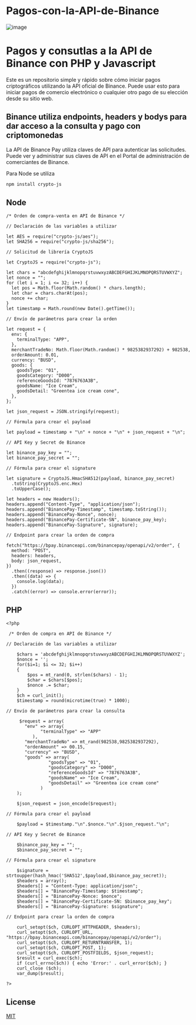# Pagos-con-la-API-de-Binance

![image](https://user-images.githubusercontent.com/119626823/224407596-f8f6828e-a1b9-4107-923e-9483b6236916.png)

# Pagos y consutlas a la API de Binance con PHP y Javascript

Este es un repositorio simple y rápido sobre cómo iniciar pagos criptográficos utilizando la API oficial de Binance. Puede usar esto para iniciar pagos de comercio electrónico o cualquier otro pago de su elección desde su sitio web.

## Binance utiliza endpoints, headers y bodys para dar acceso a la consulta y pago con criptomonedas

La API de Binance Pay utiliza claves de API para autenticar las solicitudes. Puede ver y administrar sus claves de API en el Portal de administración de comerciantes de Binance.

Para Node se utiliza

```bash
npm install crypto-js
```

## Node

```
/* Orden de compra-venta en API de Binance */

// Declaración de las variables a utilizar

let AES = require("crypto-js/aes");
let SHA256 = require("crypto-js/sha256");

// Solicitud de librería CryptoJS

let CryptoJS = require("crypto-js");

let chars = "abcdefghijklmnopqrstuvwxyzABCDEFGHIJKLMNOPQRSTUVWXYZ";
let nonce = "";
for (let i = 1; i <= 32; i++) {
  let pos = Math.floor(Math.random() * chars.length);
  let char = chars.charAt(pos);
  nonce += char;
}
let timestamp = Math.round(new Date().getTime());

// Envío de parámetros para crear la orden

let request = {
  env: {
    terminalType: "APP",
  },
  merchantTradeNo: Math.floor(Math.random() * 9825382937292) + 982538,
  orderAmount: 0.01,
  currency: "BUSD",
  goods: {
    goodsType: "01",
    goodsCategory: "D000",
    referenceGoodsId: "7876763A3B",
    goodsName: "Ice Cream",
    goodsDetail: "Greentea ice cream cone",
  },
};

let json_request = JSON.stringify(request);

// Fórmula para crear el payload

let payload = timestamp + "\n" + nonce + "\n" + json_request + "\n";

// API Key y Secret de Binance

let binance_pay_key = "";
let binance_pay_secret = "";

// Fórmula para crear el signature

let signature = CryptoJS.HmacSHA512(payload, binance_pay_secret)
  .toString(CryptoJS.enc.Hex)
  .toUpperCase();

let headers = new Headers();
headers.append("Content-Type", "application/json");
headers.append("BinancePay-Timestamp", timestamp.toString());
headers.append("BinancePay-Nonce", nonce);
headers.append("BinancePay-Certificate-SN", binance_pay_key);
headers.append("BinancePay-Signature", signature);

// Endpoint para crear la orden de compra

fetch("https://bpay.binanceapi.com/binancepay/openapi/v2/order", {
  method: "POST",
  headers: headers,
  body: json_request,
})
  .then((response) => response.json())
  .then((data) => {
    console.log(data);
  })
  .catch((error) => console.error(error));
```

## PHP

```
<?php

 /* Orden de compra en API de Binance */

// Declaración de las variables a utilizar

    $chars = 'abcdefghijklmnopqrstuvwxyzABCDEFGHIJKLMNOPQRSTUVWXYZ';
    $nonce = '';
    for($i=1; $i <= 32; $i++)
    {
        $pos = mt_rand(0, strlen($chars) - 1);
        $char = $chars[$pos];
        $nonce .= $char;
    }
    $ch = curl_init();
    $timestamp = round(microtime(true) * 1000);

// Envío de parámetros para crear la consulta

     $request = array(
       "env" => array(
             "terminalType" => "APP" 
          ), 
       "merchantTradeNo" => mt_rand(982538,9825382937292), 
       "orderAmount" => 00.15, 
       "currency" => "BUSD", 
       "goods" => array(
                "goodsType" => "01", 
                "goodsCategory" => "D000", 
                "referenceGoodsId" => "7876763A3B", 
                "goodsName" => "Ice Cream", 
                "goodsDetail" => "Greentea ice cream cone" 
             ) 
    ); 
 
    $json_request = json_encode($request);

// Fórmula para crear el payload

    $payload = $timestamp."\n".$nonce."\n".$json_request."\n";

// API Key y Secret de Binance

    $binance_pay_key = "";
    $binance_pay_secret = "";

// Fórmula para crear el signature

    $signature = strtoupper(hash_hmac('SHA512',$payload,$binance_pay_secret));
    $headers = array();
    $headers[] = "Content-Type: application/json";
    $headers[] = "BinancePay-Timestamp: $timestamp";
    $headers[] = "BinancePay-Nonce: $nonce";
    $headers[] = "BinancePay-Certificate-SN: $binance_pay_key";
    $headers[] = "BinancePay-Signature: $signature";

// Endpoint para crear la orden de compra

    curl_setopt($ch, CURLOPT_HTTPHEADER, $headers);
    curl_setopt($ch, CURLOPT_URL, "https://bpay.binanceapi.com/binancepay/openapi/v2/order");
    curl_setopt($ch, CURLOPT_RETURNTRANSFER, 1);
    curl_setopt($ch, CURLOPT_POST, 1);
    curl_setopt($ch, CURLOPT_POSTFIELDS, $json_request);
    $result = curl_exec($ch);
    if (curl_errno($ch)) { echo 'Error:' . curl_error($ch); }
    curl_close ($ch);
    var_dump($result);

?>

```



## License

[MIT](https://choosealicense.com/licenses/mit/)
